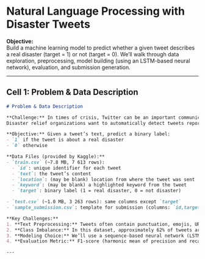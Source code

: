 # Natural Language Processing with Disaster Tweets

**Objective:**  
Build a machine learning model to predict whether a given tweet describes a real disaster (target = 1) or not (target = 0). We’ll walk through data exploration, preprocessing, model building (using an LSTM-based neural network), evaluation, and submission generation.

---

## Cell 1: Problem & Data Description

```markdown
# Problem & Data Description

**Challenge:** In times of crisis, Twitter can be an important communication channel.  
Disaster relief organizations want to automatically detect tweets reporting real disasters (e.g., “Forest fire in California”) versus non-disaster tweets (e.g., “Fireworks tonight!”).

**Objective:** Given a tweet’s text, predict a binary label:
- `1` if the tweet is about a real disaster  
- `0` otherwise  

**Data Files (provided by Kaggle):**  
- `train.csv` (~7.8 MB, 7 613 rows):  
  - `id`: unique identifier for each tweet  
  - `text`: the tweet’s content  
  - `location`: (may be blank) location from where the tweet was sent  
  - `keyword`: (may be blank) a highlighted keyword from the tweet  
  - `target`: binary label (1 = real disaster, 0 = not disaster)  

- `test.csv` (~1.0 MB, 3 263 rows): same columns except `target`  
- `sample_submission.csv`: template for submission (columns: `id,target`)  

**Key Challenges:**  
1. **Text Preprocessing:** Tweets often contain punctuation, emojis, URLs, and inconsistent casing.  
2. **Class Imbalance:** In this dataset, approximately 62% of tweets are non‐disaster (target=0), 38% are disaster (target=1).  
3. **Modeling Choice:** We’ll use a sequence‐based neural network (LSTM) to capture word order and context.  
4. **Evaluation Metric:** F1‐score (harmonic mean of precision and recall) is used on the test set for leaderboard scoring.

---
